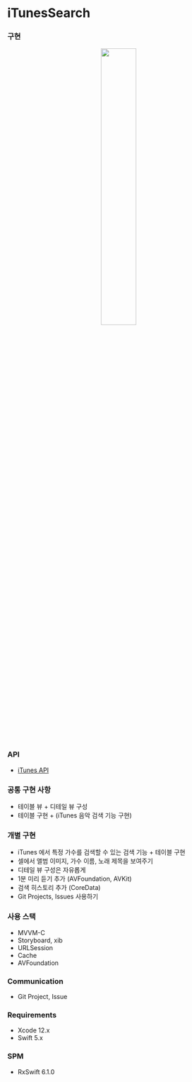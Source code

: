 # iTunesSearch

### 구현

<center><img src="https://github.com/hansangjin96/iTunesSearch/blob/main/%ED%99%94%EB%A9%B4%20%EA%B8%B0%EB%A1%9D%202021-05-23%20%EC%98%A4%ED%9B%84%206.48.03.gif" width="40%" height="40%"></center>

### API

- [iTunes API](https://developer.apple.com/library/archive/documentation/AudioVideo/Conceptual/iTuneSearchAPI/index.html#//apple_ref/doc/uid/TP40017632-CH3-SW1)

### **공통 구현 사항**

- 테이블 뷰 + 디테일 뷰 구성
- 테이블 구현 + (iTunes 음악 검색 기능 구현)

### **개별 구현**

- iTunes 에서 특정 가수를 검색할 수 있는 검색 기능 + 테이블 구현
- 셀에서 앨범 이미지, 가수 이름, 노래 제목을 보여주기
- 디테일 뷰 구성은 자유롭게
- 1분 미리 듣기 추가 (AVFoundation, AVKit)
- 검색 히스토리 추가 (CoreData)
- Git Projects, Issues 사용하기

### **사용 스택**

- MVVM-C
- Storyboard, xib
- URLSession
- Cache
- AVFoundation

### **Communication**

- Git Project, Issue

### **Requirements**

- Xcode 12.x
- Swift 5.x

### **SPM**

- RxSwift 6.1.0
